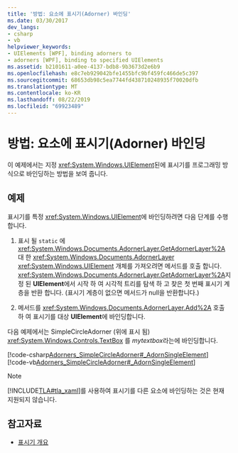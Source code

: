 ```yaml
---
title: '방법: 요소에 표시기(Adorner) 바인딩'
ms.date: 03/30/2017
dev_langs:
- csharp
- vb
helpviewer_keywords:
- UIElements [WPF], binding adorners to
- adorners [WPF], binding to specified UIElements
ms.assetid: b2101611-a0ee-4137-bdb8-9b3673d2e6b9
ms.openlocfilehash: e8c7eb929042bfe1455bfc9bf459fc466de5c397
ms.sourcegitcommit: 68653db98c5ea7744fd438710248935f70020dfb
ms.translationtype: MT
ms.contentlocale: ko-KR
ms.lasthandoff: 08/22/2019
ms.locfileid: "69923489"
---
```

# <a name="how-to-bind-an-adorner-to-an-element"></a>방법: 요소에 표시기(Adorner) 바인딩
이 예제에서는 지정 <xref:System.Windows.UIElement>된에 표시기를 프로그래밍 방식으로 바인딩하는 방법을 보여 줍니다.  
  
## <a name="example"></a>예제  
 표시기를 특정 <xref:System.Windows.UIElement>에 바인딩하려면 다음 단계를 수행 합니다.  
  
1. 표시 될 `static` 에 <xref:System.Windows.Documents.AdornerLayer.GetAdornerLayer%2A> 대 한 <xref:System.Windows.Documents.AdornerLayer> <xref:System.Windows.UIElement> 개체를 가져오려면 메서드를 호출 합니다. <xref:System.Windows.Documents.AdornerLayer.GetAdornerLayer%2A>지정 된 **UIElement**에서 시작 하 여 시각적 트리를 탐색 하 고 찾은 첫 번째 표시기 계층을 반환 합니다. (표시기 계층이 없으면 메서드가 null을 반환합니다.)  
  
2. 메서드를 <xref:System.Windows.Documents.AdornerLayer.Add%2A> 호출 하 여 표시기를 대상 **UIElement**에 바인딩합니다.  
  
 다음 예제에서는 SimpleCircleAdorner (위에 표시 됨) <xref:System.Windows.Controls.TextBox> 를 *mytextbox*라는에 바인딩합니다.  
  
 [!code-csharp[Adorners_SimpleCircleAdorner#_AdornSingleElement](~/samples/snippets/csharp/VS_Snippets_Wpf/Adorners_SimpleCircleAdorner/CSharp/Window1.xaml.cs#_adornsingleelement)]
 [!code-vb[Adorners_SimpleCircleAdorner#_AdornSingleElement](~/samples/snippets/visualbasic/VS_Snippets_Wpf/Adorners_SimpleCircleAdorner/VisualBasic/Window1.xaml.vb#_adornsingleelement)]  
  
> [!NOTE]
> [!INCLUDE[TLA#tla_xaml](../../../../includes/tlasharptla-xaml-md.md)]를 사용하여 표시기를 다른 요소에 바인딩하는 것은 현재 지원되지 않습니다.  
  
## <a name="see-also"></a>참고자료

- [표시기 개요](adorners-overview.md)
